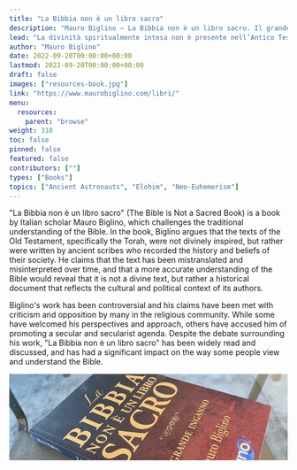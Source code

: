 ```yaml
---
title: "La Bibbia non è un libro sacro"
description: "Mauro Biglino — La Bibbia non è un libro sacro. Il grande inganno. 2013"
lead: "La divinità spiritualmente intesa non è presente nell’Antico Testamento. In particolare nella Bibbia non c’è Dio e non c’è culto rivolto a Dio. Ecco perché il titolo afferma che la Bibbia non è un Libro Sacro."
author: "Mauro Biglino"
date: 2022-09-20T00:00:00+00:00
lastmod: 2022-09-20T00:00:00+00:00
draft: false
images: ["resources-book.jpg"]
link: "https://www.maurobiglino.com/libri/"
menu:
  resources:
    parent: "browse"
weight: 310
toc: false
pinned: false
featured: false
contributors: [""]
types: ["Books"]
topics: ["Ancient Astronauts", "Elohim", "Neo-Euhemerism"]
---
```


"La Bibbia non è un libro sacro" (The Bible is Not a Sacred Book) is a book by Italian scholar Mauro Biglino, which challenges the traditional understanding of the Bible. In the book, Biglino argues that the texts of the Old Testament, specifically the Torah, were not divinely inspired, but rather were written by ancient scribes who recorded the history and beliefs of their society. He claims that the text has been mistranslated and misinterpreted over time, and that a more accurate understanding of the Bible would reveal that it is not a divine text, but rather a historical document that reflects the cultural and political context of its authors.

Biglino's work has been controversial and his claims have been met with criticism and opposition by many in the religious community. While some have welcomed his perspectives and approach, others have accused him of promoting a secular and secularist agenda. Despite the debate surrounding his work, "La Bibbia non è un libro sacro" has been widely read and discussed, and has had a significant impact on the way some people view and understand the Bible.

![Image](images/la-bibbia-non-e-un-libro-sacro-book.jpg "La Bibbia non è un libro sacro, 2013 — Mauro Biglino")
